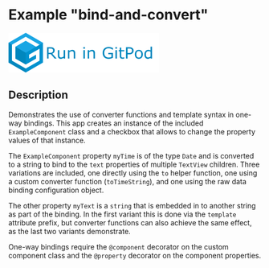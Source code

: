 # Example "bind-and-convert"

[![GitPod Logo](../../doc/run-in-gitpod.png)](https://gitpod.io/#example=bind-and-convert,dev=--dev/https://github.com/eclipsesource/tabris-decorators/tree/master/examples/bind-and-convert)

## Description

Demonstrates the use of converter functions and template syntax in one-way bindings. This app creates an instance of the included `ExampleComponent` class and a checkbox that allows to change the property values of that instance.

The `ExampleComponent` property `myTime` is of the type `Date` and is converted to a string to bind to the `text` properties of multiple `TextView` children. Three variations are included, one directly using the `to` helper function, one using a custom converter function (`toTimeString`), and one using the raw data binding configuration object.

The other property `myText` is a `string` that is embedded in to another string as part of the binding. In the first variant this is done via the `template` attribute prefix, but converter functions can also achieve the same effect, as the last two variants demonstrate.

One-way bindings require the `@component` decorator on the custom component class and the `@property` decorator on the component properties.
